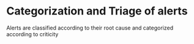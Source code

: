 # Categorization and Triage of alerts

Alerts are classified according to their root cause and categorized according to criticity 
